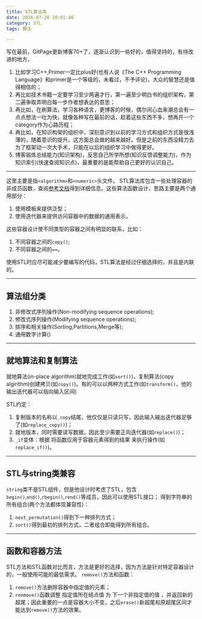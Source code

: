 ```yaml
---
title: STL算法库
date: 2016-07-28 10:01:48
category: STL
tags: 算法

---
```


写在最前，GitPage更新博客70+了，逐渐认识到一些好的，值得坚持的，有待改进的地方，
1. 比如学习C++,Primer一定比plus好(也有人说《The C++ Programming Language》和primer是一个等级的，未看过，不予评论)，大众的智慧还是值得相信的；
2. 再比如技术书籍一定要学习至少两遍才行，第一遍至少明白书的组织架构，第二遍争取弄明白每一步作者想表达的意思；
3. 再比如，在刷算法，学习各种语言，更博客的时候，偶尔间心血来潮总会有一点点想法一吐为快，就像各种写在最前的话，趁着这些东西不多，想再开一个category作为心路历程；
4. 再比如，在知识构架的组织中，深刻意识到以前的学习方式和组织方式是很浅薄的，随着意识的提升，这方面总会做的越来越好。但是之前的东西没精力去为了框架动一次大手术，只能在以后的组织学习中做得更好。
5. 博客锻炼总结能力(知识架构)，反思自己所学所想(知识反馈调整能力)，作为知识索引(快速查阅知识点)，最重要的是能帮助自己更好的认识自己。

---

这里主要是指`<algorithm>`和`<numeric>`头文件。
STL算法库包含一些处理容器的非成员函数，查阅[参考文档](http://www.cplusplus.com/reference/algorithm/)得到详细信息。这些算法函数设计，思路主要是两个通用部分：
1. 使用模板来提供泛型；
2. 使用迭代器来提供访问容器中的数据的通用表示。

这些容器设计使不同类型的容器之间有明显的联系，比如：
1. 不同容器之间的`copy()`;
2. 不同容器之间的`==`。

使用STL时应尽可能减少要编写的代码，STL算法是经过仔细选择的，并且是内联的。

---

## 算法组分类

1. 非修改式序列操作(Non-modifying sequence operations);
2. 修改式序列操作(Modifying sequence operations);
3. 排序和相关操作(Sorting,Partitions,Merge等);
4. 通用数字计算(<numeric>)

---

## 就地算法和复制算法

就地算法(in-place algorithm)就地完成工作(如`sort()`)，复制算法(copy algirithm)创建拷贝(如`copy()`)。有的可以以两种方式工作(如`transform()`，他的输出迭代器可以指向输入区间)

STL约定：
1. 复制版本的名称以`_copy`结尾，他仅仅是只读只写，因此输入输出迭代器足够了(如`replace_copy()`)；
2. 就地版本，同时需要读写数据，因此至少需要正向迭代器(如`replace()`)；
3. `_if`变体：根据 将函数应用于容器元素得到的结果 来执行操作(如`replace_if()`)。

---

## STL与string类兼容

`string`类不是STL组件，但是他设计时考虑了STL，包含`begin()`,`end()`,`rbegin()`,`rend()`等成员，因此可以使用STL接口；
得到字符串的所有组合(两个方法都体现兼容性)：
1. `next_permutation()`得到下一种排列方式；
2. `sort()`得到最初的排列方式，二者组合即能得到所有组合。

---

## 函数和容器方法

STL方法和STL函数对比而言，方法是更好的选择，因为方法是针对特定容器设计的，一般使用可能的最低需求。
`remove()`方法和函数：
1. `remove()`方法删除容器中指定值的元素；
2. `renmove()`函数调整 指定值所在结点值 为 下一个非指定值的值 ，并返回新的超尾；因此重要的一点是容器大小不变，之后`erase()`新超尾和原超尾区间才能达到`remove()`方法的效果。
